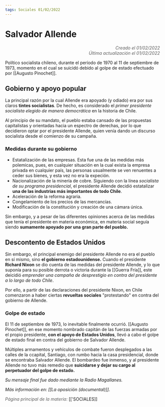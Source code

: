 ```yaml
---
tags: Sociales 01/02/2022
---
```


# Salvador Allende
<div style="text-align: right; opacity: 0.7; font-style: italic;">Creado el 01/02/2022</div>
<div style="text-align: right; opacity: 0.7; font-style: italic;">Última actualización el 01/02/2022</div>

Político socialista chileno, durante el período de 1970 al 11 de septiembre de 1973, momento en el cual se suicidó debido al golpe de estado efectuado por [[Augusto Pinochet]].

## Gobierno y apoyo popular

La principal razón por la cual Allende era apoyado (y odiado) era por sus claros **tintes socialistas**. De hecho, es considerado el *primer presidente socialista elegido de manera democrática* en la historia de Chile.

Al principio de su mandato, el pueblo estaba cansado de las propuestas capitalistas y orientadas hacia un espectro de derechas, por lo que decidieron optar por el presidente Allende, quien venía dando un discurso socialista desde el comienzo de su campaña.

### Medidas durante su gobierno

- Estatalización de las empresas. Esta fue una de las medidas más polemicas, pues, en cualquier situación en la cual exista la empresa privada en cualquier país, las personas usualmente se ven renuentes a ceder sus bienes, y esta vez no era la expeción.
- Nacionalización de la minería de cobre. Siguiendo con la línea *socialista de su programa presidencial*, el presidente Allende decidió estatalizar **una de las industrias más importantes de todo Chile**.
- Aceleración de la reforma agraria.
- Congelamiento de los precios de las mercancías.
- Modificación de la constitución y creación de una cámara única. 

Sin embargo, y a pesar de las diferentes opiniones acerca de las medidas que tenía el presidente en materia económica, en materia social seguía siendo **sumamente apoyado por una gran parte del pueblo.**

## Descontento de Estados Unidos

Sin embargo, el principal enemigo del presidente Allende no era el pueblo en sí mismo, sino **el gobierno estadounidense.** Cuando el presidente **Richard Nixon** se dio cuenta de las medidas del presidente Allende, y lo que suponía para su posible derrota o victoria durante la [[Guerra Fría]], este deicidió *emprender una campaña de desprestigio en contra del presidente a lo largo de todo Chile*.

Por ello, a partir de las declaraciones del presidente Nixon, en Chile comenzaron a haber ciertas **revueltas sociales** "protestando" en contra del gobierno de Allende.

### Golpe de estado

El 11 de septiembre de 1973, lo inevitable finalmente ocurrió. [[Augusto Pinochet]], en ese momento nombrado capitán de las fuerzas armadas por el propio presidente, **con el apoyo de Estados Unidos**, llevó a cabo el golpe de estado final en contra del gobierno de Salvador Allende.

Múltiples armamentos y vehículos de combate fueron desplegados a las calles de la ccapital, Santiago, con rumbo hacia la casa presidencial, donde se encontraba Salvador Allende. El bombardeo fue inmenso, y al presidente Allende no tuvo más remedio que **suicidarse y dejar su cargo al perpetuador del golpe de estado.**

*Su mensaje final fue dado mediante la Radio Magallanes.*

*Más información en: [[La oposición (documental)]]*.

<span style="opacity: 0.7; font-style: italic;">Página principal de la materia:</span> [['SOCIALES]]